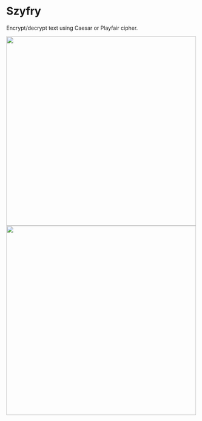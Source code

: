 # Szyfry
Encrypt/decrypt text using Caesar or Playfair cipher.

<img src="https://user-images.githubusercontent.com/52631916/100471916-8c045f80-30db-11eb-9733-e13f8c119bd8.png" width="500">
<img src="https://user-images.githubusercontent.com/52631916/100471918-8c9cf600-30db-11eb-8286-40a641339c96.png" width="500">

